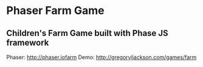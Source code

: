 # Phaser Farm Game
## Children's Farm Game built with Phase JS framework

Phaser: <a href="http://phaser.io" target="_blank">http://phaser.iofarm</a>
Demo: <a href="http://gregoryljackson.com/games/farm" target="_blank">http://gregoryljackson.com/games/farm</a>
